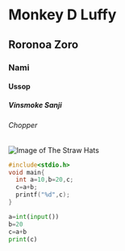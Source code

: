 # Monkey D Luffy
## Roronoa Zoro
### Nami
#### Ussop
##### Vinsmoke Sanji
###### Chopper
![Image of The Straw Hats](https://beebom.com/wp-content/uploads/2022/12/featured-1.jpg?w=750&quality=75)
``` C
#include<stdio.h>
void main{
  int a=10,b=20,c;
  c=a+b;
  printf("%d",c);
}
```
``` Python
a=int(input())
b=20
c=a+b
print(c)
```
